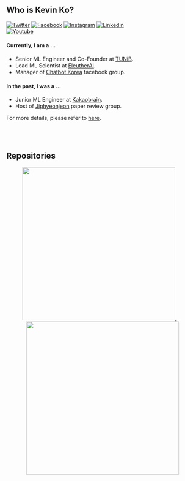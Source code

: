 ## Who is Kevin Ko?
[![Twitter](https://img.shields.io/badge/twitter-black?logo=twitter&logoColor=white&link=https://twitter.com/hyunwoongko)](https://twitter.com/hyunwoongko)
[![Facebook](https://img.shields.io/badge/facebook-black?logo=facebook&logoColor=white&link=https://www.facebook.com/hyunwoongko)](https://www.facebook.com/hyunwoongko)
[![Instagram](https://img.shields.io/badge/instagram-black?logo=instagram&logoColor=white&link=https://www.instagram.com/hyunwoong.ko/)](https://www.instagram.com/hyunwoong.ko/)
[![Linkedin](https://img.shields.io/badge/linkedin-black?logo=Linkedin&logoColor=white&link=https://www.linkedin.com/in/hyunwoongko/)](https://www.linkedin.com/in/hyunwoongko/)	
[![Youtube](https://img.shields.io/badge/youtube-black?logo=Youtube&logoColor=white&link=https://www.youtube.com/channel/UCYshy3K1v4MYQD379YB77Uw)](https://www.youtube.com/channel/UCYshy3K1v4MYQD379YB77Uw)

#### Currently, I am a ...
- Senior ML Engineer and Co-Founder at [TUNiB](https://github.com/tunib-ai).
- Lead ML Scientist at [EleutherAI](https://github.com/eleutherai).
- Manager of [Chatbot Korea](https://www.facebook.com/groups/ChatbotDevKR) facebook group.

#### In the past, I was a ...
- Junior ML Engineer at [Kakaobrain](https://github.com/kakaobrain).
- Host of [Jiphyeonjeon](https://github.com/jiphyeonjeon) paper review group.

For more details, please refer to [here](https://github.com/hyunwoongko/hyunwoongko/blob/main/RESUME.md).

<br><br>

## Repositories
<p align="center">
<picture>
<source 
  srcset="https://github-readme-stats.vercel.app/api/pin/?username=kakaobrain&repo=pororo&theme=dark&show_owner"
  media="(prefers-color-scheme: dark)"
/>
<source
  srcset="https://github-readme-stats.vercel.app/api/pin/?username=kakaobrain&repo=pororo"
  media="(prefers-color-scheme: light), (prefers-color-scheme: no-preference)"
/>
<a href="https://github.com/kakaobrain/pororo">
<img width=400 padding-left=200 src="https://github-readme-stats.vercel.app/api/pin/?username=kakaobrain&repo=pororo" />
</a>
</picture>
&nbsp;&nbsp;&nbsp;&nbsp;
<picture>
<source 
  srcset="https://github-readme-stats.vercel.app/api/pin/?username=kakaobrain&repo=pororo&theme=dark&show_owner"
  media="(prefers-color-scheme: dark)"
/>
<source
  srcset="https://github-readme-stats.vercel.app/api/pin/?username=kakaobrain&repo=pororo"
  media="(prefers-color-scheme: light), (prefers-color-scheme: no-preference)"
/>
<a href="https://github.com/kakaobrain/pororo">
<img width=400 padding-left=200 src="https://github-readme-stats.vercel.app/api/pin/?username=kakaobrain&repo=pororo" />
</a>
</picture>
<br><br>
</p>
